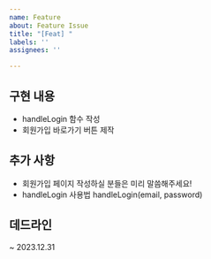 ```yaml
---
name: Feature
about: Feature Issue
title: "[Feat] "
labels: ''
assignees: ''

---
```


## 구현 내용
- handleLogin 함수 작성
- 회원가입 바로가기 버튼 제작

## 추가 사항
- 회원가입 페이지 작성하실 분들은 미리 말씀해주세요!
- handleLogin 사용법 handleLogin(email, password)

## 데드라인
~ 2023.12.31
